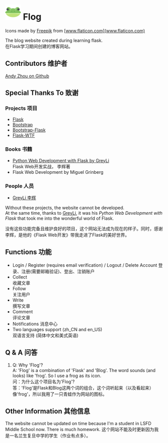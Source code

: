 # <img src="app/static/favicon/favicon.svg" width="50px"> Flog
Icons made by
[Freepik]("https://www.flaticon.com/authors/freepik") from
[www.flaticon.com](www.flaticon.com)

The blog website created during learning flask.  
在Flask学习期间创建的博客网站。

## Contributors 维护者

[Andy Zhou on Github](https://github.com/z-t-y "ZTY")

## Special Thanks To 致谢

### Projects 项目

- [Flask](https://github.com/pallets/flask)
- [Bootstrap](https://github.com/twbs/bootstrap)
- [Bootstrap-Flask](https://github.com/greyli/bootstrap-flask)
- [Flask-WTF](https://github.com/lepture/flask-wtf)

### Books 书籍

- [Python Web Development with Flask by GreyLi](https://helloflask.com)  
  Flask Web开发实战， 李辉著
- Flask Web Development by Miguel Grinberg

### People 人员

- [GreyLi 李辉](https://greyli.com)

Without these projects, the website cannot be developed.  
At the same time, thanks to [GreyLi](https://greyli.com), it was his _Python Web Development with Flask_
that took me into the wonderful world of Flask.

没有这些功能完备且维护良好的项目，这个网站无法成为现在的样子。同时，感谢李辉，是他的《Flask Web开发》带我走进了Flask的美好世界。

## Functions 功能

- Login / Register (requires email verification) / Logout / Delete Account
 登录、注册(需要邮箱验证)、登出、注销账户
- Collect  
  收藏文章
- Follow  
  关注用户
- Write  
  撰写文章
- Comment  
  评论文章
- Notifications
  消息中心
- Two languages support (zh_CN and en_US)  
  双语言支持 (简体中文和美式英语)

## Q & A 问答

1. Q: Why 'Flog'?  
A: 'Flog' is a combination of 'Flask' and 'Blog'. The word sounds (and looks) like 'frog'. So I use a frog as its icon.  
问：为什么这个项目名为'Flog'?  
答：'Flog'是Flask和Blog这两个词的组合，这个词听起来（以及看起来）像'frog'，所以我用了一只青蛙作为网站的图标。

## Other Information 其他信息

The website cannot be updated on time because I'm a student in LSFD Middle School now. There is much homework.
这个网站不能及时更新因为我是一名兰生复旦中学的学生（作业有点多）。
